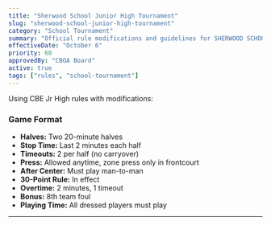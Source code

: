 ```yaml
---
title: "Sherwood School Junior High Tournament"
slug: "sherwood-school-junior-high-tournament"
category: "School Tournament"
summary: "Official rule modifications and guidelines for SHERWOOD SCHOOL JUNIOR HIGH TOURNAMENT"
effectiveDate: "October 6"
priority: 68
approvedBy: "CBOA Board"
active: true
tags: ["rules", "school-tournament"]
---
```



Using CBE Jr High rules with modifications:

### Game Format
- **Halves:** Two 20-minute halves
- **Stop Time:** Last 2 minutes each half
- **Timeouts:** 2 per half (no carryover)
- **Press:** Allowed anytime, zone press only in frontcourt
- **After Center:** Must play man-to-man
- **30-Point Rule:** In effect
- **Overtime:** 2 minutes, 1 timeout
- **Bonus:** 8th team foul
- **Playing Time:** All dressed players must play

---